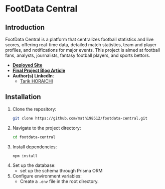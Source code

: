 # FootData Central

## Introduction
FootData Central is a platform that centralizes football statistics and live scores, offering real-time data, detailed match statistics, team and player profiles, and notifications for major events. This project is aimed at football fans, analysts, journalists, fantasy football players, and sports bettors.

- **[Deployed Site](http://your-deployed-site-url.com)**
- **[Final Project Blog Article](http://your-blog-article-url.com)**
- **Author(s) LinkedIn**: 
  - [Tarik HORAICHI](https://www.linkedin.com/in/tarik-horaichi-b37b1291/)

## Installation
1. Clone the repository:
   ```bash
   git clone https://github.com/math198512/footdata-central.git
2. Navigate to the project directory:
   ```bash
   cd footdata-central
3. Install dependencies:
   ```bash
   npm install
4. Set up the database:
   - set up the schema through Prisma ORM
5. Configure environment variables:
   - Create a `.env` file in the root directory.
